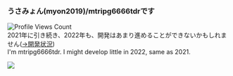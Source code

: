 <!--### Hi there 👋-->
### うさみょん(myon2019)/mtripg6666tdrです  
![Profile Views Count](https://komarev.com/ghpvc/?username=mtripg6666tdr&color=fe489b&label=%E2%98%85Profile+Views)  
2021年に引き続き、2022年も、開発はあまり進めることができないかもしれません([→開発状況](Projects.md))  
I'm mtripg6666tdr. I might develop little in 2022, same as 2021.  

![](https://github-readme-stats.vercel.app/api/top-langs/?username=mtripg6666tdr&layout=compact&langs_count=10)

<!--
**mtripg6666tdr/mtripg6666tdr** is a ✨ _special_ ✨ repository because its `README.md` (this file) appears on your GitHub profile.

Here are some ideas to get you started:

- 🔭 I’m currently working on ...
- 🌱 I’m currently learning ...
- 👯 I’m looking to collaborate on ...
- 🤔 I’m looking for help with ...
- 💬 Ask me about ...
- 📫 How to reach me: ...
- 😄 Pronouns: ...
- ⚡ Fun fact: ...
-->
